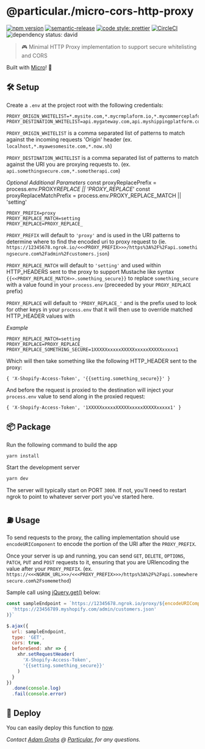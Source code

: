 # @particular./micro-cors-http-proxy

[![npm version](https://img.shields.io/npm/v/@particular./micro-cors-http-proxy.svg)](https://www.npmjs.com/package/@particular./micro-cors-http-proxy) [![semantic-release](https://img.shields.io/badge/%20%20%F0%9F%93%A6%F0%9F%9A%80-semantic--release-e10079.svg)](https://github.com/semantic-release/semantic-release) [![code style: prettier](https://img.shields.io/badge/code_style-prettier-ff69b4.svg)](https://github.com/prettier/prettier) [![CircleCI](https://img.shields.io/circleci/project/github/uniquelyparticular/micro-cors-http-proxy.svg?label=circleci)](https://circleci.com/gh/uniquelyparticular/micro-cors-http-proxy)
![dependency status: david](https://img.shields.io/david/uniquelyparticular/micro-cors-http-proxy.svg)

> 🎮 Minimal HTTP Proxy implementation to support secure whitelisting and CORS

Built with [Micro](https://github.com/zeit/micro)! 🤩

## 🛠 Setup

Create a `.env` at the project root with the following credentials:

```dosini
PROXY_ORIGIN_WHITELIST=*.mysite.com,*.mycrmplaform.io,*.mycommerceplaform.com,*.now.sh
PROXY_DESTINATION_WHITELIST=api.mygateway.com,api.myshippingplatform.com,api.mycommerceplaform.com,*.whatever.net
```

`PROXY_ORIGIN_WHITELIST` is a comma separated list of patterns to match against the incoming requests 'Origin' header (ex. `localhost,*.myawesomesite.com,*.now.sh`)

`PROXY_DESTINATION_WHITELIST` is a comma separated list of patterns to match against the URI you are proxying requests to. (ex. `api.somethingsecure.com,*.somotherapi.com`)

_Optional Additional Parameters_
const proxyReplacePrefix = process.env.PROXY*REPLACE || 'PROXY_REPLACE*'
const proxyReplaceMatchPrefix = process.env.PROXY_REPLACE_MATCH || 'setting'

```dosini
PROXY_PREFIX=proxy
PROXY_REPLACE_MATCH=setting
PROXY_REPLACE=PROXY_REPLACE_
```

`PROXY_PREFIX` will default to `'proxy'` and is used in the URI patterns to determine where to find the encoded uri to proxy request to (ie. `https://12345678.ngrok.io/<<<PROXY_PREFIX>>>/https%3A%2F%2Fapi.somethingsecure.com%2Fadmin%2Fcustomers.json`)

`PROXY_REPLACE_MATCH` will default to `'setting'` and used within HTTP_HEADERS sent to the proxy to support Mustache like syntax `{{<<PROXY_REPLACE_MATCH>>.something_secure}}` to replace `something_secure` with a value found in your `process.env` (preceeded by your `PROXY_REPLACE` prefix)

`PROXY_REPLACE` will default to `'PROXY_REPLACE_'` and is the prefix used to look for other keys in your `process.env` that it will then use to override matched HTTP_HEADER values with

_Example_

```dosini
PROXY_REPLACE_MATCH=setting
PROXY_REPLACE=PROXY_REPLACE_
PROXY_REPLACE_SOMETHING_SECURE=1XXXXXxxxxxXXXXXxxxxxXXXXXxxxxx1
```

Which will then take something like the following HTTP_HEADER sent to the proxy:

```dosini
{ 'X-Shopify-Access-Token', '{{setting.something_secure}}' }
```

And before the request is proxied to the destination will inject your `process.env` value to send along in the proxied request:

```dosini
{ 'X-Shopify-Access-Token', '1XXXXXxxxxxXXXXXxxxxxXXXXXxxxxx1' }
```

## 📦 Package

Run the following command to build the app

```bash
yarn install
```

Start the development server

```bash
yarn dev
```

The server will typically start on PORT `3000`. If not, you'll need to restart ngrok to point to whatever server port you've started here.

## ⛽️ Usage

To send requests to the proxy, the calling implementation should use `encodeURIComponent` to encode the portion of the URI after the `PROXY_PREFIX`.

Once your server is up and running, you can send `GET`, `DELETE`, `OPTIONS`, `PATCH`, `PUT` and `POST` requests to it, ensuring that you are URIencoding the value after your `PROXY_PREFIX`. (ex. `https://<<<NGROK_URL>>>/<<<PROXY_PREFIX>>>/https%3A%2F%2Fapi.somewheresecure.com%2Fsomemethod`)

Sample call using [jQuery.get()](https://api.jquery.com/jquery.get/) below:

```js
const sampleEndpoint = `https://12345678.ngrok.io/proxy/${encodeURIComponent(
  'https://23456789.myshopify.com/admin/customers.json'
)}`

$.ajax({
  url: sampleEndpoint,
  type: 'GET',
  cors: true,
  beforeSend: xhr => {
    xhr.setRequestHeader(
      'X-Shopify-Access-Token',
      '{{setting.something_secure}}'
    )
  }
})
  .done(console.log)
  .fail(console.error)
```

## 🚀 Deploy

You can easily deploy this function to [now](https://now.sh).

_Contact [Adam Grohs](https://www.linkedin.com/in/adamgrohs/) @ [Particular.](https://uniquelyparticular.com) for any questions._
